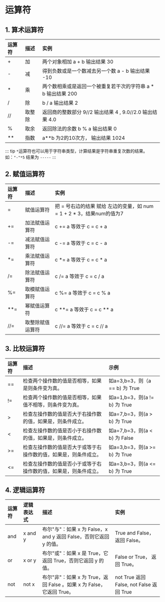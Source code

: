 # 运算符

## 1. 算术运算符
运算符|描述|实例
:-|:-|:-
+	| 加 |	两个对象相加 a + b 输出结果 30
-	| 减 |	得到负数或是一个数减去另一个数 a - b 输出结果 -10
*	| 乘 |	两个数相乘或是返回一个被重复若干次的字符串 a * b 输出结果 200
/	| 除 |	b / a 输出结果 2
//	| 取整除 | 返回商的整数部分 9//2 输出结果 4 , 9.0//2.0 输出结果 4.0
%	| 取余 | 返回除法的余数 b % a 输出结果 0
**	| 指数 | a**b 为2的10次方， 输出结果 1024

::: tip
`*`运算符也可以用于字符串类型，计算结果是字符串重复次数的结果。如：`"-"*5` 结果为 `-----`
:::

## 2. 赋值运算符

运算符|描述|实例
:-|:-|:-
=	| 赋值运算符 |	把 = 号右边的结果 赋给 左边的变量，如 num = 1 + 2 * 3，结果num的值为7
+=	| 加法赋值运算符 | c += a 等效于 c = c + a
-=	| 减法赋值运算符 | c -= a 等效于 c = c - a
*=	| 乘法赋值运算符 | c *= a 等效于 c = c * a
/=	| 除法赋值运算符 | c /= a 等效于 c = c / a
%=	| 取模赋值运算符 | c %= a 等效于 c = c % a
**=	| 幂赋值运算符 | c **= a 等效于 c = c ** a
//=	| 取整除赋值运算符 | c //= a 等效于 c = c // a

## 3. 比较运算符

运算符|描述|示例
:-|:-|:-
==	|检查两个操作数的值是否相等，如果是则条件变为真。|	如a=3,b=3，则（a == b) 为 True
!=	|检查两个操作数的值是否相等，如果值不相等，则条件变为真。|	如a=1,b=3，则(a != b) 为 True
>	|检查左操作数的值是否大于右操作数的值，如果是，则条件成立。| 如a=7,b=3，则(a > b) 为 True
<	|检查左操作数的值是否小于右操作数的值，如果是，则条件成立。| 如a=7,b=3，则(a < b) 为 False
>=	|检查左操作数的值是否大于或等于右操作数的值，如果是，则条件成立。|	如a=3,b=3，则(a >= b) 为 True
<=	|检查左操作数的值是否小于或等于右操作数的值，如果是，则条件成立。|	如a=3,b=3，则(a <= b) 为 True

## 4. 逻辑运算符

运算符|	逻辑表达式|	描述|实例
:-|:-|:-|:-
and	| x and y|	布尔"与"：如果 x 为 False，x and y 返回 False，否则它返回 y 的值。|	True and False， 返回 False。
or	| x or y|	布尔"或"：如果 x 是 True，它返回 True，否则它返回 y 的值。|	False or True， 返回 True。
not	| not x	|布尔"非"：如果 x 为 True，返回 False 。如果 x 为 False，它返回 True。|	not True 返回 False, not False 返回 True